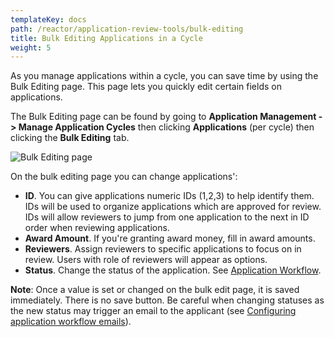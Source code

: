 ```yaml
---
templateKey: docs
path: /reactor/application-review-tools/bulk-editing
title: Bulk Editing Applications in a Cycle
weight: 5
---
```

As you manage applications within a cycle, you can save time by using the Bulk Editing page. This page lets you quickly edit certain fields on applications.

The Bulk Editing page can be found by going to **Application Management -> Manage Application Cycles** then clicking **Applications** (per cycle) then clicking the **Bulk Editing** tab.

![Bulk Editing page](/img/screenshot-from-2018-11-13-17-21-42.png)

On the bulk editing page you can change applications':

* **ID**. You can give applications numeric IDs (1,2,3) to help identify them. IDs will be used to organize applications which are approved for review. IDs will allow reviewers to jump from one application to the next in ID order when reviewing applications.
* **Award Amount**. If you're granting award money, fill in award amounts.
* **Reviewers**. Assign reviewers to specific applications to focus on in review. Users with role of reviewers will appear as options.
* **Status**. Change the status of the application. See [Application Workflow](/docs/application-workflow).

**Note**: Once a value is set or changed on the bulk edit page, it is saved immediately. There is no save button. Be careful when changing statuses as the new status may trigger an email to the applicant (see [Configuring application workflow emails](/docs/application-workflow#configuring-application-workflow-emails)).
